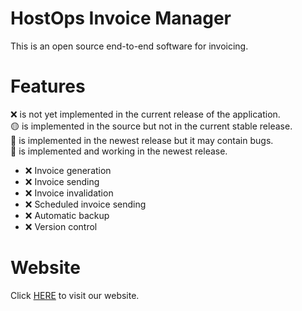 # HostOps Invoice Manager
This is an open source end-to-end software for invoicing.

# Features
❌ is not yet implemented in the current release of the application.<br>
🟡 is implemented in the source but not in the current stable release.<br>
🤞 is implemented in the newest release but it may contain bugs.<br>
💚 is implemented and working in the newest release.<br>

<ul>
  <li>❌ Invoice generation</li>
  <li>❌ Invoice sending</li>
  <li>❌ Invoice invalidation</li>
  <li>❌ Scheduled invoice sending</li>
  <li>❌ Automatic backup</li>
  <li>❌ Version control</li>
</ul>

# Website
Click <a href="https://hostops.hu">HERE</a> to visit our website. 
